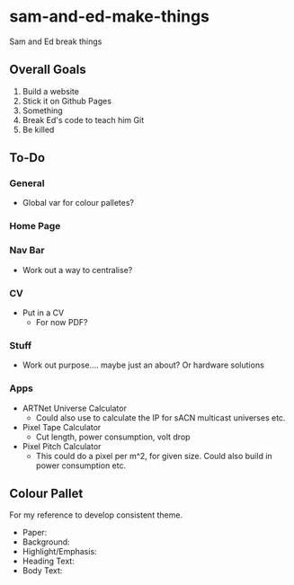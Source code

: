 # sam-and-ed-make-things
Sam and Ed break things

## Overall Goals
1. Build a website
1. Stick it on Github Pages
1. Something
1. Break Ed's code to teach him Git
1. Be killed

## To-Do
### General
* Global var for colour palletes?
### Home Page
### Nav Bar
* Work out a way to centralise?
### CV
* Put in a CV
  * For now PDF?
### Stuff
* Work out purpose.... maybe just an about? Or hardware solutions
### Apps
* ARTNet Universe Calculator
  * Could also use to calculate the IP for sACN multicast universes etc.
* Pixel Tape Calculator
  * Cut length, power consumption, volt drop
* Pixel Pitch Calculator
  * This could do a pixel per m^2, for given size. Could also build in power consumption etc.

## Colour Pallet
For my reference to develop consistent theme.
* Paper:
* Background:
* Highlight/Emphasis:
* Heading Text:
* Body Text:
